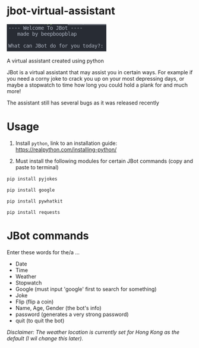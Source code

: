 # jbot-virtual-assistant

![preview picture for the assistant](preview.png)

A virtual assistant created using python

JBot is a virtual assistant that may assist you in certain ways. For example if you need a corny joke to crack you up on your most depressing days, or maybe a stopwatch to time how long you could hold a plank for and much more! 

The assistant still has several bugs as it was released recently

# Usage

1. Install ```python```, link to an installation guide: https://realpython.com/installing-python/

2. Must install the following modules for certain JBot commands (copy and paste to terminal)

```
pip install pyjokes
```
```
pip install google
```
```
pip install pywhatkit
```
```
pip install requests
```

# JBot commands

Enter these words for the/a ...

- Date
- Time
- Weather
- Stopwatch
- Google (must input 'google' first to search for something)
- Joke 
- Flip (flip a coin)
- Name, Age, Gender (the bot's info)
- password (generates a very strong password)
- quit (to quit the bot)


*Disclaimer: The weather location is currently set for Hong Kong as the default (I wil change this later).*
